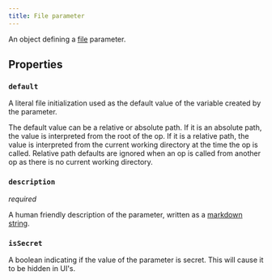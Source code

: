 ```yaml
---
title: File parameter
---
```


An object defining a [file](../../types/file.md) parameter.

## Properties

### `default`

A literal file initialization used as the default value of the variable created by the parameter.

The default value can be a relative or absolute path. If it is an absolute path, the value is interpreted from the root of the op. If it is a relative path, the value is interpreted from the current working directory at the time the op is called. Relative path defaults are ignored when an op is called from another op as there is no current working directory.

### `description`

_required_

A human friendly description of the parameter, written as a [markdown string](markdown.md).

### `isSecret`

A boolean indicating if the value of the parameter is secret. This will cause it to be hidden in UI's. 
